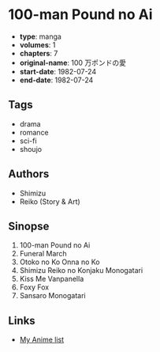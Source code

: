 # 100-man Pound no Ai

-   **type**: manga
-   **volumes**: 1
-   **chapters**: 7
-   **original-name**: 100 万ポンドの愛
-   **start-date**: 1982-07-24
-   **end-date**: 1982-07-24

## Tags

-   drama
-   romance
-   sci-fi
-   shoujo

## Authors

-   Shimizu
-   Reiko (Story & Art)

## Sinopse

1. 100-man Pound no Ai
2. Funeral March
3. Otoko no Ko Onna no Ko
4. Shimizu Reiko no Konjaku Monogatari
5. Kiss Me Vanpanella
6. Foxy Fox
7. Sansaro Monogatari

## Links

-   [My Anime list](https://myanimelist.net/manga/37835/100-man_Pound_no_Ai)
